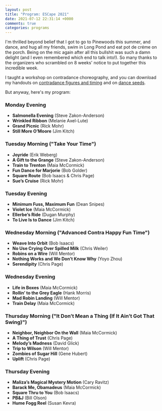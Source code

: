 ```yaml
---
layout: post
title: "Program: ESCape 2021"
date: 2021-07-12 22:31:14 +0000
comments: true
categories: programs
---
```

I'm thrilled beyond belief that I got to go to Pinewoods this summer, and dance, and hug all my friends, swim in Long Pond and eat pot de créme on the porch. Being on the mic again after all this bullshit was such a damn delight (and I even remembered which end to talk into!). So many thanks to the organizers who scrambled on 8 weeks' notice to put together this incredible week.<!-- more -->

I taught a workshop on contradance choreography, and you can download my handouts on [contradance figures and timing](/assets/pdfs/esc-choreo-figures.pdf) and on [dance seeds](/assets/pdfs/esc-choreo-seeds.pdf).

But anyway, here's my program:

### Monday Evening

* **Salmonella Evening** (Steve Zakon-Anderson)
* **Wrinkled Ribbon** (Melanie Axel-Lute)
* **Grand Picnic** (Rick Mohr)
* **Still More O’Moore** (Jim Kitch)

### Tuesday Morning ("Take Your Time")

* **Joyride** (Erik Weberg)
* **A Gift to the Grange** (Steve Zakon-Anderson)
* **Train to Trenton** (Maia McCormick)
* **Fun Dance for Marjorie** (Bob Golder)
* **Square Route** (Bob Isaacs & Chris Page)
* **Sue’s Cruise** (Rick Mohr)

### Tuesday Evening

* **Minimum Fuss, Maximum Fun** (Dean Snipes)
* **Violet Ice** (Maia McCormick)
* **Ellerbe’s Ride** (Dugan Murphy)
* **To Live Is to Dance** (Jim Kitch)

### Wednesday Morning ("Advanced Contra Happy Fun Time")

* **Weave Into Orbit** (Bob Isaacs)
* **No Use Crying Over Spilled Milk** (Chris Weiler)
* **Robins on a Wire** (Will Mentor)
* **Nothing Works and We Don’t Know Why** (Yoyo Zhou)
* **Serendipity** (Chris Page)

### Wednesday Evening

* **Life in Boxes** (Maia McCormick)
* **Rollin’ to the Grey Eagle** (Hank Morris)
* **Mad Robin Landing** (Will Mentor)
* **Train Delay** (Maia McCormick)

### Thursday Morning ("It Don’t Mean a Thing (If It Ain’t Got That Swing)")
* **Neighbor, Neighbor On the Wall** (Maia McCormick)
* **A Thing of Trust** (Chris Page)
* **Melody’s Madness** (David Glick)
* **Trip to Wilson** (Will Mentor)
* **Zombies of Sugar Hill** (Gene Hubert)
* **Uplift** (Chris Page)

### Thursday Evening

* **Maliza’s Magical Mystery Motion** (Cary Ravitz)
* **Barack Me, Obamadeus** (Maia McCormick)
* **Square Thru to You** (Bob Isaacs)
* **PB&J** (Bill Olson)
* **Hume Fogg Reel** (Susan Kevra)
